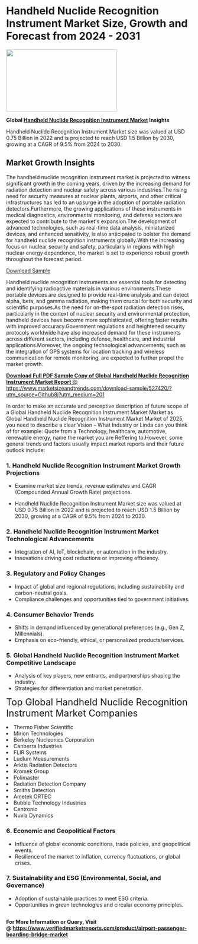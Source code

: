 <H1>Handheld Nuclide Recognition Instrument Market Size, Growth and Forecast from 2024 - 2031</H1><img class="aligncenter size-medium wp-image-584254" src="https://thirdeyenews.in/wp-content/uploads/2024/09/Global-Market-Research-300x168.jpeg" alt="" width="300" height="168" /><p><strong>Global&nbsp;<a href="https://www.marketsizeandtrends.com/download-sample/527420/?utm_source=Github8j?utm_medium=201">Handheld Nuclide Recognition Instrument Market</a> Insights</strong></p><p>Handheld Nuclide Recognition Instrument Market size was valued at USD 0.75 Billion in 2022 and is projected to reach USD 1.5 Billion by 2030, growing at a CAGR of 9.5% from 2024 to 2030.</p><p><h2>Market Growth Insights</h2> <p>The handheld nuclide recognition instrument market is projected to witness significant growth in the coming years, driven by the increasing demand for radiation detection and nuclear safety across various industries.The rising need for security measures at nuclear plants, airports, and other critical infrastructures has led to an upsurge in the adoption of portable radiation detectors.Furthermore, the growing applications of these instruments in medical diagnostics, environmental monitoring, and defense sectors are expected to contribute to the market's expansion.The development of advanced technologies, such as real-time data analysis, miniaturized devices, and enhanced sensitivity, is also anticipated to bolster the demand for handheld nuclide recognition instruments globally.With the increasing focus on nuclear security and safety, particularly in regions with high nuclear energy dependence, the market is set to experience robust growth throughout the forecast period.</p> <p><a href="#">Download Sample</a></p> <p>Handheld nuclide recognition instruments are essential tools for detecting and identifying radioactive materials in various environments.These portable devices are designed to provide real-time analysis and can detect alpha, beta, and gamma radiation, making them crucial for both security and scientific purposes.As the need for on-the-spot radiation detection rises, particularly in the context of nuclear security and environmental protection, handheld devices have become more sophisticated, offering faster results with improved accuracy.Government regulations and heightened security protocols worldwide have also increased demand for these instruments across different sectors, including defense, healthcare, and industrial applications.Moreover, the ongoing technological advancements, such as the integration of GPS systems for location tracking and wireless communication for remote monitoring, are expected to further propel the market growth.</p> <p><a href="#"></p><p><span class=""><strong>Download Full PDF Sample Copy of Global Handheld Nuclide Recognition Instrument Market Report</strong> @ <a href="https://www.marketsizeandtrends.com/download-sample/527420/?utm_source=Github8j?utm_medium=201" target="_blank">https://www.marketsizeandtrends.com/download-sample/527420/?utm_source=Github8j?utm_medium=201</a></span></p><p>In order to make an accurate and perceptive description of future scope of a Global&nbsp;Handheld Nuclide Recognition Instrument Market Market as Global&nbsp;Handheld Nuclide Recognition Instrument Market Market of 2025, you need to describe a clear Vision &ndash; What Industry or Linda can you think of for example: Quote from a Technology, healthcare, automotive, renewable energy, name the market you are Reffering to.However, some general trends and factors usually impact market reports and their future outlook include:</p><h3>1.&nbsp;<strong>Handheld Nuclide Recognition Instrument Market Growth Projections</strong></h3><ul><li>Examine market size trends, revenue estimates and CAGR (Compounded Annual Growth Rate) projections.</li><li><p>Handheld Nuclide Recognition Instrument Market size was valued at USD 0.75 Billion in 2022 and is projected to reach USD 1.5 Billion by 2030, growing at a CAGR of 9.5% from 2024 to 2030.</p></li></ul><h3>2.&nbsp;<strong>Handheld Nuclide Recognition Instrument Market Technological Advancements</strong></h3><ul><li>Integration of AI, IoT, blockchain, or automation in the industry.</li><li>Innovations driving cost reductions or improving efficiency.</li></ul><h3>3.&nbsp;<strong>Regulatory and Policy Changes</strong></h3><ul><li>Impact of global and regional regulations, including sustainability and carbon-neutral goals.</li><li>Compliance challenges and opportunities tied to government initiatives.</li></ul><h3>4.&nbsp;<strong>Consumer Behavior Trends</strong></h3><ul><li>Shifts in demand influenced by generational preferences (e.g., Gen Z, Millennials).</li><li>Emphasis on eco-friendly, ethical, or personalized products/services.</li></ul><h3>5.&nbsp;<strong>Global Handheld Nuclide Recognition Instrument Market Competitive Landscape</strong></h3><ul><li>Analysis of key players, new entrants, and partnerships shaping the industry.</li><li>Strategies for differentiation and market penetration.</li></ul><p data-pm-slice="1 1 []"><span style="color: inherit; font-family: inherit; font-size: 25px;">Top Global Handheld Nuclide Recognition Instrument Market Companies</span></p><div class="" data-test-id=""><p><li>Thermo Fisher Scientific</li><li> Mirion Technologies</li><li> Berkeley Nucleonics Corporation</li><li> Canberra Industries</li><li> FLIR Systems</li><li> Ludlum Measurements</li><li> Arktis Radiation Detectors</li><li> Kromek Group</li><li> Polimaster</li><li> Radiation Detection Company</li><li> Smiths Detection</li><li> Ametek ORTEC</li><li> Bubble Technology Industries</li><li> Centronic</li><li> Nuvia Dynamics</li></p></div><h3>6.&nbsp;<strong>Economic and Geopolitical Factors</strong></h3><ul><li>Influence of global economic conditions, trade policies, and geopolitical events.</li><li>Resilience of the market to inflation, currency fluctuations, or global crises.</li></ul><h3>7.&nbsp;<strong>Sustainability and ESG (Environmental, Social, and Governance)</strong></h3><ul><li>Adoption of sustainable practices to meet ESG criteria.</li><li>Opportunities in green technologies and circular economy principles.</li></ul><h2><strong style="font-size: 14px;">For More Information or Query, Visit @&nbsp;</strong><a style="background-color: #ffffff; font-size: 14px;" href="https://www.marketsizeandtrends.com/report/handheld-nuclide-recognition-instrument-market/" target="_blank">https://www.verifiedmarketreports.com/product/airport-passenger-boarding-bridge-market</a></h2>
